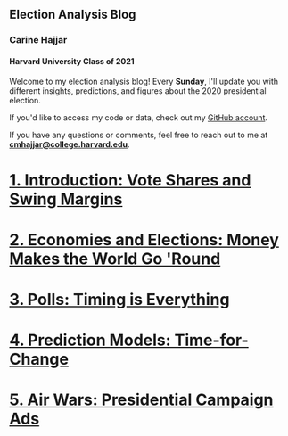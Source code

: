 ## Election Analysis Blog 

### Carine Hajjar
#### Harvard University Class of 2021

Welcome to my election analysis blog! Every **Sunday**, I'll update you with different insights, predictions, and figures about the 2020 presidential election. 

If you'd like to access my code or data, check out my [GitHub account](https://github.com/carine-h). 

If you have any questions or comments, feel free to reach out to me at **cmhajjar@college.harvard.edu**. 

# [1. Introduction: Vote Shares and Swing Margins](posts/blog_1.md)

# [2. Economies and Elections: Money Makes the World Go 'Round](posts/blog_2.md)

# [3. Polls: Timing is Everything](posts/blog_3.md)

# [4. Prediction Models: Time-for-Change](posts/blog_4.md)

# [5. Air Wars: Presidential Campaign Ads](posts/blog_5.md)
